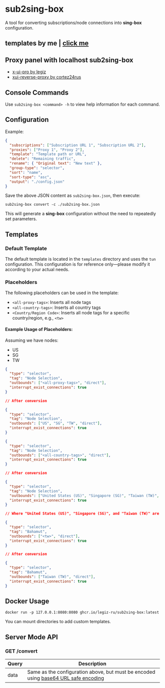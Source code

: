 # sub2sing-box

A tool for converting subscriptions/node connections into **sing-box** configuration.

## templates by me | [click me](https://github.com/legiz-ru/sb-rule-sets/blob/main/.github/sub2sing-box/README.md)

## Proxy panel with localhost sub2sing-box

  - [x-ui-pro by legiz](https://github.com/legiz-ru/x-ui-pro/blob/master/README.md#install-x-ui-pro)
  - [xui-reverse-proxy by cortez24rus](https://github.com/cortez24rus/xui-reverse-proxy)

## Console Commands

Use `sub2sing-box <command> -h` to view help information for each command.

## Configuration

Example:

```json
{
  "subscriptions": ["Subscription URL 1", "Subscription URL 2"],
  "proxies": ["Proxy 1", "Proxy 2"],
  "template": "Template path or URL",
  "delete": "Remaining traffic",
  "rename": { "Original text": "New text" },
  "group-type": "selector",
  "sort": "name",
  "sort-type": "asc",
  "output": "./config.json"
}
```

Save the above JSON content as `sub2sing-box.json`, then execute:

```
sub2sing-box convert -c ./sub2sing-box.json
```

This will generate a **sing-box** configuration without the need to repeatedly set parameters.

## Templates

### Default Template

The default template is located in the `templates` directory and uses the `tun` configuration. This configuration is for reference only—please modify it according to your actual needs.

### Placeholders

The following placeholders can be used in the template:

- `<all-proxy-tags>`: Inserts all node tags
- `<all-country-tags>`: Inserts all country tags
- `<Country/Region Code>`: Inserts all node tags for a specific country/region, e.g., `<tw>`

#### Example Usage of Placeholders:

Assuming we have nodes:

- US
- SG
- TW

```json
{
  "type": "selector",
  "tag": "Node Selection",
  "outbounds": ["<all-proxy-tags>", "direct"],
  "interrupt_exist_connections": true
}

// After conversion

{
  "type": "selector",
  "tag": "Node Selection",
  "outbounds": ["US", "SG", "TW", "direct"],
  "interrupt_exist_connections": true
}
```

```json
{
  "type": "selector",
  "tag": "Node Selection",
  "outbounds": ["<all-country-tags>", "direct"],
  "interrupt_exist_connections": true
}

// After conversion

{
  "type": "selector",
  "tag": "Node Selection",
  "outbounds": ["United States (US)", "Singapore (SG)", "Taiwan (TW)", "direct"],
  "interrupt_exist_connections": true
}

// Where "United States (US)", "Singapore (SG)", and "Taiwan (TW)" are policy groups, each containing US, SG, and TW nodes.
```

```json
{
  "type": "selector",
  "tag": "Bahamut",
  "outbounds": ["<tw>", "direct"],
  "interrupt_exist_connections": true
}

// After conversion

{
  "type": "selector",
  "tag": "Bahamut",
  "outbounds": ["Taiwan (TW)", "direct"],
  "interrupt_exist_connections": true
}
```

## Docker Usage

```
docker run -p 127.0.0.1:8080:8080 ghcr.io/legiz-ru/sub2sing-box:latest
```

You can mount directories to add custom templates.

## Server Mode API

### GET /convert

| Query | Description |
| ----- | ----------- |
| data  | Same as the configuration above, but must be encoded using [base64 URL safe encoding](<https://gchq.github.io/CyberChef/#recipe=To_Base64('A-Za-z0-9%2B/%3D')>) |
